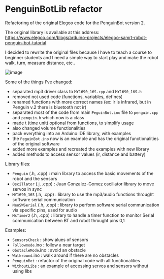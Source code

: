 # PenguinBotLib refactor

Refactoring of the original Elegoo code for the PenguinBot version 2.

The original library is available at this address:
https://www.elegoo.com/blogs/arduino-projects/elegoo-samrt-robot-penguin-bot-tutorial

I decided to rewrite the original files because I have to teach a course to beginner students and I need a simple way to start play and make the robot walk, turn, measure distance, etc..

![image](https://github.com/giuliopons/PenguinBot/assets/1871627/f9962769-78e2-47cd-b678-49f4350c4cf7)

Some of the things I've changed:

* separated mp3 driver class to `MY1690_16S.cpp` and `MY1690_16S.h`
* removed not used code (functions, variables, defines)
* renamed functions with more correct names (ex: ir is infrared, but in Penguin v.2 there is bluetooth not ir)
* separated most of the code from main `PeguinBot.ino` file to `penguin.cpp` and `penguin.h` which now is a class
* made t (time unit) optional from functions, to simplify usage
* also changed volume functionalities
* pack everything into an Arduino IDE library, with examples
* the `PeguinBot.ino` now is an example and has the original functionalities of the original software
* added more examples and recreated the examples with new library
* added methods to access sensor values (ir, distance and battery)

Library files:

* `Penguin` (.h, .cpp) : main library to access the basic movements of the robot and the sensors
* `Oscillator` (.j, .cpp) : Juan Gonzalez-Gomez oscillator library to move servos in sync
* `MY1690_16S` (.h, .cpp) : library to use the mp3/audio functions throught software serial communication
* `NeoSWSerial` (.h, .cpp) : library to perform software serial communication via specific pins, used for audio
* `MsTimer2` (.h, .cpp) : library to handle a timer function to monitor Serial communication between BT and robot throught pins 0,1

Examples:

* `SensorsCheck` : show alues of sensors
* `Followmode`.ino : follow a near target
* `ObstacleMode`.ino : avoid an obstacle
* `Walkround`.ino : walk around if there are no obstacles
* `PenguinBot` : refactor of the original code with all functionalities
* `WithoutLibs` : an example of accessing servos and sensors without using libs